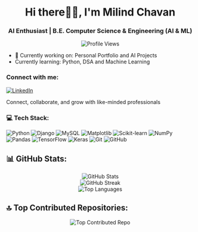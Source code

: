 

<!--
**Milind Chavan** is a ✨ _special_ ✨ repository because its `README.md` (this file) appears on your GitHub profile.

Here are some ideas to get you started:

- 🔭 I’m currently working on ...
- 🌱 I’m currently learning ...
- 👯 I’m looking to collaborate on ...
- 🤔 I’m looking for help with ...
- 💬 Ask me about ...
- 📫 How to reach me: ...
- 😄 Pronouns: ...
- ⚡ Fun fact: ...
-->

<h1 align="center">Hi there👋🏻, I'm Milind Chavan</h1>
<h3 align="center">AI Enthusiast | B.E. Computer Science & Engineering (AI & ML)</h3>

<p align="center">
  <img src="https://komarev.com/ghpvc/?username=Milind1234&label=Profile%20views&color=blueviolet&style=flat-square" alt="Profile Views" />
</p>

- 🔭 Currently working on: Personal Portfolio and AI Projects
- Currently learning: Python, DSA and Machine Learning 
<!-- - 📫 Reach me at: [milindchavan525@gmail.com](mailto:milindchavan525@gmail.com) -->

### Connect with me:
<p align="left">
<!--   <a href="https://instagram.com/"><img src="https://img.shields.io/badge/Instagram-%23E4405F.svg?logo=Instagram&logoColor=white" alt="Instagram" /></a> -->
  <a href="https://www.linkedin.com/in/milind-chavan-47a250214"><img src="https://img.shields.io/badge/LinkedIn-%230077B5.svg?logo=linkedin&logoColor=white" alt="LinkedIn" /></a>
<!--   <a href="https://discord.gg/9MXRvC37SP"><img src="https://img.shields.io/badge/Discord-5865F2?&logo=discord&logoColor=white" alt="Discord" /></a> -->
<!--   <h3>Join Our Discord!</h3> -->
<!--   <h4>🚀 A community for developers, freelancers, and creators! -->

Connect, collaborate, and grow with like-minded professionals<h4>
<!--   <a href="https://x.com/"><img src="https://img.shields.io/badge/X-black.svg?logo=X&logoColor=white" alt="X" /></a> -->
<!--   <a href="https://medium.com/"><img src="https://img.shields.io/badge/Medium-%2312100E.svg?logo=medium&logoColor=white" alt="Medium" /></a> -->
<!--   <a href="https://www.reddit.com/user//?utm_source=share&utm_medium=web3x&utm_name=web3xcss&utm_term=1&utm_content=share_button"><img src="https://img.shields.io/badge/Reddit-%23FF4500.svg?logo=reddit&logoColor=white" alt="Reddit" /></a> -->
</p>

### 💻 Tech Stack:
<p align="left">
<!--   <img src="https://img.shields.io/badge/c-%2300599C.svg?style=for-the-badge&logo=c&logoColor=white" alt="C" /> -->
<!--   <img src="https://img.shields.io/badge/java-%23ED8B00.svg?style=for-the-badge&logo=openjdk&logoColor=white" alt="Java" /> -->
  <img src="https://img.shields.io/badge/python-3670A0?style=for-the-badge&logo=python&logoColor=ffdd54" alt="Python" />
  <img src="https://img.shields.io/badge/django-%23092E20.svg?style=for-the-badge&logo=django&logoColor=white" alt="Django" />
  <img src="https://img.shields.io/badge/mysql-%2300000f.svg?style=for-the-badge&logo=mysql&logoColor=white" alt="MySQL" />
<!--   <img src="https://img.shields.io/badge/postgres-%23316192.svg?style=for-the-badge&logo=postgresql&logoColor=white" alt="Postgres" /> -->
  <img src="https://img.shields.io/badge/Matplotlib-%23ffffff.svg?style=for-the-badge&logo=Matplotlib&logoColor=black" alt="Matplotlib" />
  <img src="https://img.shields.io/badge/scikit--learn-%23F7931E.svg?style=for-the-badge&logo=scikit-learn&logoColor=white" alt="Scikit-learn" />
  <img src="https://img.shields.io/badge/numpy-%23013243.svg?style=for-the-badge&logo=numpy&logoColor=white" alt="NumPy" />
  <img src="https://img.shields.io/badge/pandas-%23150458.svg?style=for-the-badge&logo=pandas&logoColor=white" alt="Pandas" />
  <img src="https://img.shields.io/badge/TensorFlow-%23FF6F00.svg?style=for-the-badge&logo=TensorFlow&logoColor=white" alt="TensorFlow" />
  <img src="https://img.shields.io/badge/Keras-%23FFFFFF.svg?style=for-the-badge&logo=Keras&logoColor=red" alt="Keras" />
  <img src="https://img.shields.io/badge/git-%23F05032.svg?style=for-the-badge&logo=git&logoColor=white" alt="Git" />
  <img src="https://img.shields.io/badge/github-%23121011.svg?style=for-the-badge&logo=github&logoColor=white" alt="GitHub" />
</p>

</p>

## 📊 GitHub Stats:
<p align="center">
  <img src="https://github-readme-stats.vercel.app/api?username=Milind1234&theme=dark&hide_border=false&include_all_commits=false&count_private=false" alt="GitHub Stats" /><br/>
  <img src="https://github-readme-streak-stats.herokuapp.com/?user=Milind1234&theme=dark&hide_border=false" alt="GitHub Streak" /><br/>
  <img src="https://github-readme-stats.vercel.app/api/top-langs/?username=Milind1234&theme=dark&hide_border=false&include_all_commits=false&count_private=false&layout=compact" alt="Top Languages" />
</p>




## 🔝 Top Contributed Repositories:
<p align="center">
  <img src="https://github-contributor-stats.vercel.app/api?username=Milind1234&limit=5&theme=dark&combine_all_yearly_contributions=true" alt="Top Contributed Repo" />
</p>
